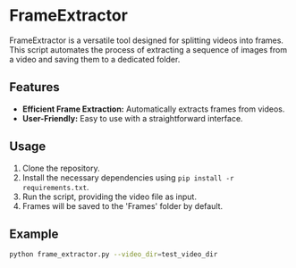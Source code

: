 # FrameExtractor

FrameExtractor is a versatile tool designed for splitting videos into frames. This script automates the process of extracting a sequence of images from a video and saving them to a dedicated folder.

## Features

- **Efficient Frame Extraction:** Automatically extracts frames from videos.
- **User-Friendly:** Easy to use with a straightforward interface.

## Usage

1. Clone the repository.
2. Install the necessary dependencies using `pip install -r requirements.txt`.
3. Run the script, providing the video file as input.
4. Frames will be saved to the 'Frames' folder by default.

## Example

```bash
python frame_extractor.py --video_dir=test_video_dir
